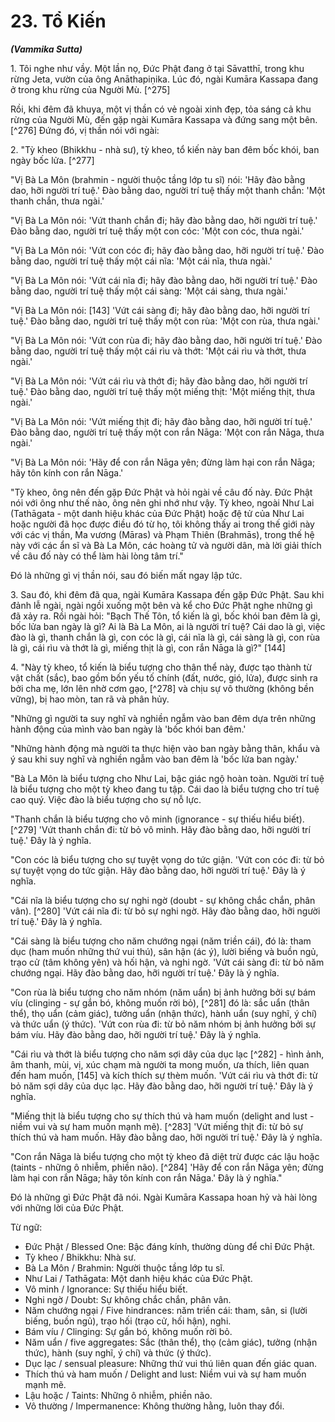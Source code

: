 # 23. Tổ Kiến
***(Vammika Sutta)***

1\. Tôi nghe như vầy. Một lần nọ, Đức Phật đang ở tại Sāvatthī, trong khu rừng Jeta, vườn của ông Anāthapiṇika. Lúc đó, ngài Kumāra Kassapa đang ở trong khu rừng của Người Mù. [^275]

Rồi, khi đêm đã khuya, một vị thần có vẻ ngoài xinh đẹp, tỏa sáng cả khu rừng của Người Mù, đến gặp ngài Kumāra Kassapa và đứng sang một bên. [^276] Đứng đó, vị thần nói với ngài:

2\. "Tỳ kheo (Bhikkhu - nhà sư), tỳ kheo, tổ kiến này ban đêm bốc khói, ban ngày bốc lửa. [^277]

"Vị Bà La Môn (brahmin - người thuộc tầng lớp tu sĩ) nói: 'Hãy đào bằng dao, hỡi người trí tuệ.' Đào bằng dao, người trí tuệ thấy một thanh chắn: 'Một thanh chắn, thưa ngài.'

"Vị Bà La Môn nói: 'Vứt thanh chắn đi; hãy đào bằng dao, hỡi người trí tuệ.' Đào bằng dao, người trí tuệ thấy một con cóc: 'Một con cóc, thưa ngài.'

"Vị Bà La Môn nói: 'Vứt con cóc đi; hãy đào bằng dao, hỡi người trí tuệ.' Đào bằng dao, người trí tuệ thấy một cái nĩa: 'Một cái nĩa, thưa ngài.'

"Vị Bà La Môn nói: 'Vứt cái nĩa đi; hãy đào bằng dao, hỡi người trí tuệ.' Đào bằng dao, người trí tuệ thấy một cái sàng: 'Một cái sàng, thưa ngài.'

"Vị Bà La Môn nói: [143] 'Vứt cái sàng đi; hãy đào bằng dao, hỡi người trí tuệ.' Đào bằng dao, người trí tuệ thấy một con rùa: 'Một con rùa, thưa ngài.'

"Vị Bà La Môn nói: 'Vứt con rùa đi; hãy đào bằng dao, hỡi người trí tuệ.' Đào bằng dao, người trí tuệ thấy một cái rìu và thớt: 'Một cái rìu và thớt, thưa ngài.'

"Vị Bà La Môn nói: 'Vứt cái rìu và thớt đi; hãy đào bằng dao, hỡi người trí tuệ.' Đào bằng dao, người trí tuệ thấy một miếng thịt: 'Một miếng thịt, thưa ngài.'

"Vị Bà La Môn nói: 'Vứt miếng thịt đi; hãy đào bằng dao, hỡi người trí tuệ.' Đào bằng dao, người trí tuệ thấy một con rắn Nāga: 'Một con rắn Nāga, thưa ngài.'

"Vị Bà La Môn nói: 'Hãy để con rắn Nāga yên; đừng làm hại con rắn Nāga; hãy tôn kính con rắn Nāga.'

"Tỳ kheo, ông nên đến gặp Đức Phật và hỏi ngài về câu đố này. Đức Phật nói với ông như thế nào, ông nên ghi nhớ như vậy. Tỳ kheo, ngoài Như Lai (Tathāgata - một danh hiệu khác của Đức Phật) hoặc đệ tử của Như Lai hoặc người đã học được điều đó từ họ, tôi không thấy ai trong thế giới này với các vị thần, Ma vương (Māras) và Phạm Thiên (Brahmās), trong thế hệ này với các ẩn sĩ và Bà La Môn, các hoàng tử và người dân, mà lời giải thích về câu đố này có thể làm hài lòng tâm trí."

Đó là những gì vị thần nói, sau đó biến mất ngay lập tức.

<!--pg-->
3\. Sau đó, khi đêm đã qua, ngài Kumāra Kassapa đến gặp Đức Phật. Sau khi đảnh lễ ngài, ngài ngồi xuống một bên và kể cho Đức Phật nghe những gì đã xảy ra. Rồi ngài hỏi: "Bạch Thế Tôn, tổ kiến là gì, bốc khói ban đêm là gì, bốc lửa ban ngày là gì? Ai là Bà La Môn, ai là người trí tuệ? Cái dao là gì, việc đào là gì, thanh chắn là gì, con cóc là gì, cái nĩa là gì, cái sàng là gì, con rùa là gì, cái rìu và thớt là gì, miếng thịt là gì, con rắn Nāga là gì?" [144]

4\. "Này tỳ kheo, tổ kiến là biểu tượng cho thân thể này, được tạo thành từ vật chất (sắc), bao gồm bốn yếu tố chính (đất, nước, gió, lửa), được sinh ra bởi cha mẹ, lớn lên nhờ cơm gạo, [^278] và chịu sự vô thường (không bền vững), bị hao mòn, tan rã và phân hủy.

"Những gì người ta suy nghĩ và nghiền ngẫm vào ban đêm dựa trên những hành động của mình vào ban ngày là 'bốc khói ban đêm.'

"Những hành động mà người ta thực hiện vào ban ngày bằng thân, khẩu và ý sau khi suy nghĩ và nghiền ngẫm vào ban đêm là 'bốc lửa ban ngày.'

"Bà La Môn là biểu tượng cho Như Lai, bậc giác ngộ hoàn toàn. Người trí tuệ là biểu tượng cho một tỳ kheo đang tu tập. Cái dao là biểu tượng cho trí tuệ cao quý. Việc đào là biểu tượng cho sự nỗ lực.

"Thanh chắn là biểu tượng cho vô minh (ignorance - sự thiếu hiểu biết). [^279] 'Vứt thanh chắn đi: từ bỏ vô minh. Hãy đào bằng dao, hỡi người trí tuệ.' Đây là ý nghĩa.

"Con cóc là biểu tượng cho sự tuyệt vọng do tức giận. 'Vứt con cóc đi: từ bỏ sự tuyệt vọng do tức giận. Hãy đào bằng dao, hỡi người trí tuệ.' Đây là ý nghĩa.

"Cái nĩa là biểu tượng cho sự nghi ngờ (doubt - sự không chắc chắn, phân vân). [^280] 'Vứt cái nĩa đi: từ bỏ sự nghi ngờ. Hãy đào bằng dao, hỡi người trí tuệ.' Đây là ý nghĩa.

"Cái sàng là biểu tượng cho năm chướng ngại (năm triền cái), đó là: tham dục (ham muốn những thứ vui thú), sân hận (ác ý), lười biếng và buồn ngủ, trạo cử (tâm không yên) và hối hận, và nghi ngờ. 'Vứt cái sàng đi: từ bỏ năm chướng ngại. Hãy đào bằng dao, hỡi người trí tuệ.' Đây là ý nghĩa.

"Con rùa là biểu tượng cho năm nhóm (năm uẩn) bị ảnh hưởng bởi sự bám víu (clinging - sự gắn bó, không muốn rời bỏ), [^281] đó là: sắc uẩn (thân thể), thọ uẩn (cảm giác), tưởng uẩn (nhận thức), hành uẩn (suy nghĩ, ý chí) và thức uẩn (ý thức). 'Vứt con rùa đi: từ bỏ năm nhóm bị ảnh hưởng bởi sự bám víu. Hãy đào bằng dao, hỡi người trí tuệ.' Đây là ý nghĩa.

"Cái rìu và thớt là biểu tượng cho năm sợi dây của dục lạc [^282] - hình ảnh, âm thanh, mùi, vị, xúc chạm mà người ta mong muốn, ưa thích, liên quan đến ham muốn, [145] và kích thích sự thèm muốn. 'Vứt cái rìu và thớt đi: từ bỏ năm sợi dây của dục lạc. Hãy đào bằng dao, hỡi người trí tuệ.' Đây là ý nghĩa.

"Miếng thịt là biểu tượng cho sự thích thú và ham muốn (delight and lust - niềm vui và sự ham muốn mạnh mẽ). [^283] 'Vứt miếng thịt đi: từ bỏ sự thích thú và ham muốn. Hãy đào bằng dao, hỡi người trí tuệ.' Đây là ý nghĩa.

"Con rắn Nāga là biểu tượng cho một tỳ kheo đã diệt trừ được các lậu hoặc (taints - những ô nhiễm, phiền não). [^284] 'Hãy để con rắn Nāga yên; đừng làm hại con rắn Nāga; hãy tôn kính con rắn Nāga.' Đây là ý nghĩa."

Đó là những gì Đức Phật đã nói. Ngài Kumāra Kassapa hoan hỷ và hài lòng với những lời của Đức Phật.

<!--pg-->
Từ ngữ:

- Đức Phật / Blessed One: Bậc đáng kính, thường dùng để chỉ Đức Phật.
- Tỳ kheo / Bhikkhu: Nhà sư.
- Bà La Môn / Brahmin: Người thuộc tầng lớp tu sĩ.
- Như Lai / Tathāgata: Một danh hiệu khác của Đức Phật.
- Vô minh / Ignorance: Sự thiếu hiểu biết.
- Nghi ngờ / Doubt: Sự không chắc chắn, phân vân.
- Năm chướng ngại / Five hindrances: năm triền cái: tham, sân, si (lười biếng, buồn ngủ), trạo hối (trạo cử, hối hận), nghi.
- Bám víu / Clinging: Sự gắn bó, không muốn rời bỏ.
- Năm uẩn / five aggregates: Sắc (thân thể), thọ (cảm giác), tưởng (nhận thức), hành (suy nghĩ, ý chí) và thức (ý thức).
- Dục lạc / sensual pleasure: Những thứ vui thú liên quan đến giác quan.
- Thích thú và ham muốn / Delight and lust: Niềm vui và sự ham muốn mạnh mẽ.
- Lậu hoặc / Taints: Những ô nhiễm, phiền não.
- Vô thường / Impermanence: Không thường hằng, luôn thay đổi.
